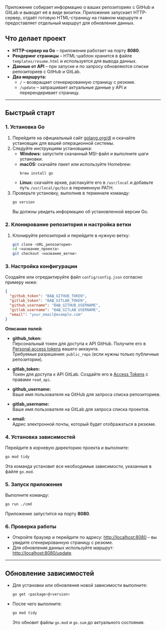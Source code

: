 Приложение собирает информацию о ваших репозиториях с GitHub и GitLab и выводит её в виде визитки. Приложение запускает HTTP-сервер, отдаёт готовую HTML-страницу на главном маршруте и предоставляет отдельный маршрут для обновления данных.
## Что делает проект

- **HTTP-сервер на Go** – приложение работает на порту **8080**.
- **Рендеринг страницы** – HTML-шаблон хранится в файле `templates/resume.html` и используется для вывода данных.
- **Данные от API** – при запуске и по запросу обновляются списки репозиториев с GitHub и GitLab.
- **Два маршрута:**
  - `/` – возвращает сгенерированную страницу с резюме.
  - `/update` – запрашивает актуальные данные у API и перерендеривает страницу.


---

## Быстрый старт

### 1. Установка Go

1. Перейдите на официальный сайт [golang.org/dl](https://golang.org/dl/) и скачайте установщик для вашей операционной системы.
2. Следуйте инструкциям установщика:
   - **Windows:** запустите скачанный MSI-файл и выполните шаги установки.
   - **macOS:** скачайте пакет или используйте Homebrew:  
     ```bash
     brew install go
     ```
   - **Linux:** скачайте архив, распакуйте его в `/usr/local` и добавьте путь `/usr/local/go/bin` в переменную PATH.
3. Проверьте установку, выполнив в терминале команду:
   ```bash
   go version
   ```
   Вы должны увидеть информацию об установленной версии Go.

### 2. Клонирование репозитория и настройка ветки

1. Клонируйте репозиторий и перейдите в нужную ветку:
   ```bash
   git clone <URL_репозитория>
   cd <название_проекта>
   git checkout <название_ветки>
   ```

### 3. Настройка конфигурации

Создайте или отредактируйте файл `config/config.json` согласно примеру ниже:

```json
{
  "github_token": "ВАШ_GITHUB_TOKEN",
  "gitlab_token": "ВАШ_GITLAB_TOKEN",
  "github_username": "ВАШ_GITHUB_USERNAME",
  "gitlab_username": "ВАШ_GITLAB_USERNAME",
  "email": "your_email@example.com"
}
```

**Описание полей:**

- **github_token:**  
  Персональный токен для доступа к API GitHub. Получите его в [Personal access tokens](https://github.com/settings/tokens) вашего аккаунта.  
  Требуемые разрешения: `public_repo` (если нужны только публичные репозитории).

- **gitlab_token:**  
  Токен для доступа к API GitLab. Создайте его в [Access Tokens](https://gitlab.com/-/profile/personal_access_tokens) с правами `read_api`.

- **github_username:**  
  Ваше имя пользователя на GitHub для запроса списка репозиториев.

- **gitlab_username:**  
  Ваше имя пользователя на GitLab для запроса списка проектов.

- **email:**  
  Адрес электронной почты, который будет отображаться в резюме.


### 4. Установка зависимостей

Перейдите в корневую директорию проекта и выполните:

```bash
go mod tidy
```

Эта команда установит все необходимые зависимости, указанные в файле `go.mod`.

### 5. Запуск приложения

Выполните команду:

```bash
go run ./cmd
```

Приложение запустится на порту **8080**.

### 6. Проверка работы

- Откройте браузер и перейдите по адресу: [http://localhost:8080](http://localhost:8080) – вы увидите сгенерированную страницу с резюме.
- Для обновления данных используйте маршрут: [http://localhost:8080/update](http://localhost:8080/update).

---

## Обновление зависимостей

- Для установки или обновления новой зависимости выполните:
  ```bash
  go get <package>@<version>
  ```
- После чего выполните:
  ```bash
  go mod tidy
  ```
  Это обновит файлы `go.mod` и `go.sum` до актуального состояния.


